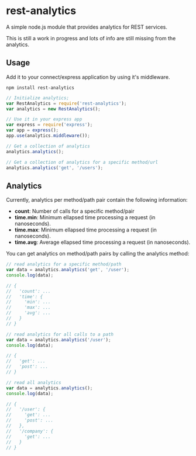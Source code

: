 rest-analytics
==============

A simple node.js module that provides analytics for REST services.

This is still a work in progress and lots of info are still missing from the analytics.

## Usage

Add it to your connect/express application by using it's middleware.

`npm install rest-analytics`

```javascript
// Initialize analytics;
var RestAnalytics = require('rest-analytics');
var analytics = new RestAnalytics();
```

```javascript
// Use it in your express app
var express = require('express');
var app = express();
app.use(analytics.middleware());

```

```javascript
// Get a collection of analytics
analytics.analytics();

// Get a collection of analytics for a specific method/url
analytics.analytics('get', '/users');

```

## Analytics
Currently, analytics per method/path pair contain the following information:

* **count**: Number of calls for a specific method/pair
* **time.min**: Minimum ellapsed time processing a request (in nanoseconds).
* **time.max**: Minimum ellapsed time processing a request (in nanoseconds).
* **time.avg**: Average ellapsed time processing a request (in nanoseconds).

You can get analytics on method/path pairs by calling the analytics method:

```javascript
// read analytics for a specific method/path
var data = analytics.analytics('get', '/user');
console.log(data);

// {
//   'count': ...
//   'time': {
//     'min': ...
//     'max': ...
//     'avg': ...
//   }
// }
```

```javascript
// read analytics for all calls to a path
var data = analytics.analytics('/user');
console.log(data);

// {
//   'get': ...
//   'post': ...
// }
```

```javascript
// read all analytics
var data = analytics.analytics();
console.log(data);

// {
//   '/user': {
//     'get': ...
//     'post': ...
//   },
//   '/company': {
//     'get': ...
//   }
// }
```
